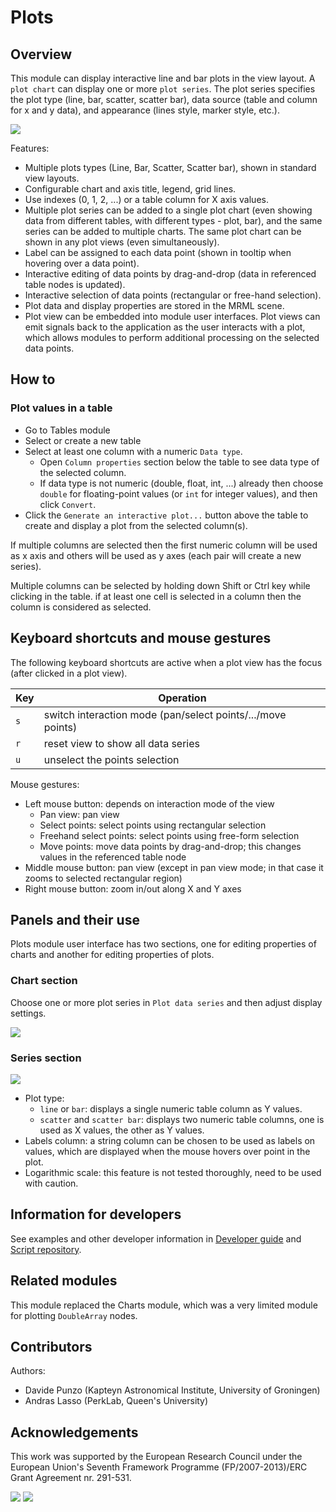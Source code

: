 # Plots

## Overview

This module can display interactive line and bar plots in the view layout. A `plot chart` can display one or more `plot series`. The plot series specifies the plot type (line, bar, scatter, scatter bar), data source (table and column for x and y data), and appearance (lines style, marker style, etc.).

![](https://github.com/Slicer/Slicer/releases/download/docs-resources/module_plots.png)

Features:
- Multiple plots types (Line, Bar, Scatter, Scatter bar), shown in standard view layouts.
- Configurable chart and axis title, legend, grid lines.
- Use indexes (0, 1, 2, ...) or a table column for X axis values.
- Multiple plot series can be added to a single plot chart (even showing data from different tables, with different types - plot, bar), and the same series can be added to multiple charts. The same plot chart can be shown in any plot views (even simultaneously).
- Label can be assigned to each data point (shown in tooltip when hovering over a data point).
- Interactive editing of data points by drag-and-drop (data in referenced table nodes is updated).
- Interactive selection of data points (rectangular or free-hand selection).
- Plot data and display properties are stored in the MRML scene.
- Plot view can be embedded into module user interfaces. Plot views can emit signals back to the application as the user interacts with a plot, which allows modules to perform additional processing on the selected data points.

## How to

### Plot values in a table

- Go to Tables module
- Select or create a new table
- Select at least one column with a numeric `Data type`.
  - Open `Column properties` section below the table to see data type of the selected column.
  - If data type is not numeric (double, float, int, ...) already then choose `double` for floating-point values (or `int` for integer values), and then click `Convert`.
- Click the `Generate an interactive plot...` button above the table to create and display a plot from the selected column(s).

If multiple columns are selected then the first numeric column will be used as x axis and others will be used as y axes (each pair will create a new series).

Multiple columns can be selected by holding down Shift or Ctrl key while clicking in the table. if at least one cell is selected in a column then the column is considered as selected.

## Keyboard shortcuts and mouse gestures

The following keyboard shortcuts are active when a plot view has the focus (after clicked in a plot view).

| Key | Operation                                                    |
| --- | ------------------------------------------------------------ |
| `s` | switch interaction mode (pan/select points/.../move points)  |
| `r` | reset view to show all data series                           |
| `u` | unselect the points selection                                |

Mouse gestures:
- Left mouse button: depends on interaction mode of the view
  - Pan view: pan view
  - Select points: select points using rectangular selection
  - Freehand select points: select points using free-form selection
  - Move points: move data points by drag-and-drop; this changes values in the referenced table node
- Middle mouse button: pan view (except in pan view mode; in that case it zooms to selected rectangular region)
- Right mouse button: zoom in/out along X and Y axes

## Panels and their use

Plots module user interface has two sections, one for editing properties of charts and another for editing properties of plots.

### Chart section

Choose one or more plot series in `Plot data series` and then adjust display settings.

![](https://github.com/Slicer/Slicer/releases/download/docs-resources/module_plots_chart.png)

### Series section

![](https://github.com/Slicer/Slicer/releases/download/docs-resources/module_plots_series.png)

- Plot type:
  - `line` or `bar`: displays a single numeric table column as Y values.
  - `scatter` and `scatter bar`: displays two numeric table columns, one is used as X values, the other as Y values.
- Labels column: a string column can be chosen to be used as labels on values, which are displayed when the mouse hovers over point in the plot.
- Logarithmic scale: this feature is not tested thoroughly, need to be used with caution.

## Information for developers

See examples and other developer information in [Developer guide](../../developer_guide/modules/plots.md) and [Script repository](../../developer_guide/script_repository.md#plots).

## Related modules

This module replaced the Charts module, which was a very limited module for plotting `DoubleArray` nodes.

## Contributors

Authors:
- Davide Punzo (Kapteyn Astronomical Institute, University of Groningen)
- Andras Lasso (PerkLab, Queen's University)

## Acknowledgements

This work was supported by the European Research Council under the European Union's Seventh Framework Programme (FP/2007-2013)/ERC Grant Agreement nr. 291-531.

![](https://github.com/Slicer/Slicer/releases/download/docs-resources/logo_erc.png)
![](https://github.com/Slicer/Slicer/releases/download/docs-resources/logo_kapteyn.png)
